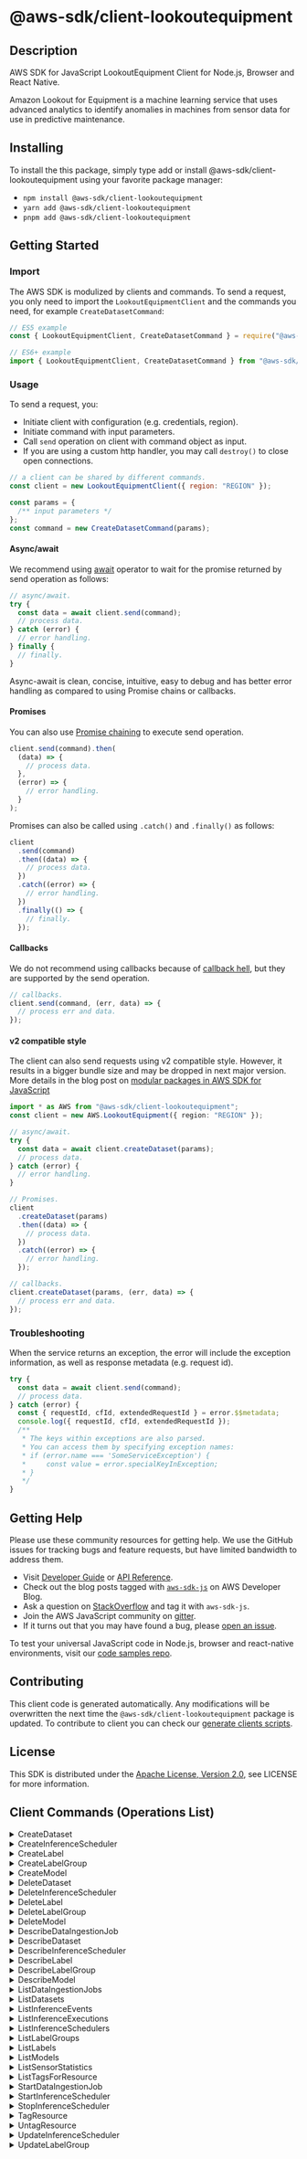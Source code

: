 <!-- generated file, do not edit directly -->

# @aws-sdk/client-lookoutequipment

## Description

AWS SDK for JavaScript LookoutEquipment Client for Node.js, Browser and React Native.

<p>Amazon Lookout for Equipment is a machine learning service that uses advanced analytics to identify
anomalies in machines from sensor data for use in predictive maintenance. </p>

## Installing

To install the this package, simply type add or install @aws-sdk/client-lookoutequipment
using your favorite package manager:

- `npm install @aws-sdk/client-lookoutequipment`
- `yarn add @aws-sdk/client-lookoutequipment`
- `pnpm add @aws-sdk/client-lookoutequipment`

## Getting Started

### Import

The AWS SDK is modulized by clients and commands.
To send a request, you only need to import the `LookoutEquipmentClient` and
the commands you need, for example `CreateDatasetCommand`:

```js
// ES5 example
const { LookoutEquipmentClient, CreateDatasetCommand } = require("@aws-sdk/client-lookoutequipment");
```

```ts
// ES6+ example
import { LookoutEquipmentClient, CreateDatasetCommand } from "@aws-sdk/client-lookoutequipment";
```

### Usage

To send a request, you:

- Initiate client with configuration (e.g. credentials, region).
- Initiate command with input parameters.
- Call `send` operation on client with command object as input.
- If you are using a custom http handler, you may call `destroy()` to close open connections.

```js
// a client can be shared by different commands.
const client = new LookoutEquipmentClient({ region: "REGION" });

const params = {
  /** input parameters */
};
const command = new CreateDatasetCommand(params);
```

#### Async/await

We recommend using [await](https://developer.mozilla.org/en-US/docs/Web/JavaScript/Reference/Operators/await)
operator to wait for the promise returned by send operation as follows:

```js
// async/await.
try {
  const data = await client.send(command);
  // process data.
} catch (error) {
  // error handling.
} finally {
  // finally.
}
```

Async-await is clean, concise, intuitive, easy to debug and has better error handling
as compared to using Promise chains or callbacks.

#### Promises

You can also use [Promise chaining](https://developer.mozilla.org/en-US/docs/Web/JavaScript/Guide/Using_promises#chaining)
to execute send operation.

```js
client.send(command).then(
  (data) => {
    // process data.
  },
  (error) => {
    // error handling.
  }
);
```

Promises can also be called using `.catch()` and `.finally()` as follows:

```js
client
  .send(command)
  .then((data) => {
    // process data.
  })
  .catch((error) => {
    // error handling.
  })
  .finally(() => {
    // finally.
  });
```

#### Callbacks

We do not recommend using callbacks because of [callback hell](http://callbackhell.com/),
but they are supported by the send operation.

```js
// callbacks.
client.send(command, (err, data) => {
  // process err and data.
});
```

#### v2 compatible style

The client can also send requests using v2 compatible style.
However, it results in a bigger bundle size and may be dropped in next major version. More details in the blog post
on [modular packages in AWS SDK for JavaScript](https://aws.amazon.com/blogs/developer/modular-packages-in-aws-sdk-for-javascript/)

```ts
import * as AWS from "@aws-sdk/client-lookoutequipment";
const client = new AWS.LookoutEquipment({ region: "REGION" });

// async/await.
try {
  const data = await client.createDataset(params);
  // process data.
} catch (error) {
  // error handling.
}

// Promises.
client
  .createDataset(params)
  .then((data) => {
    // process data.
  })
  .catch((error) => {
    // error handling.
  });

// callbacks.
client.createDataset(params, (err, data) => {
  // process err and data.
});
```

### Troubleshooting

When the service returns an exception, the error will include the exception information,
as well as response metadata (e.g. request id).

```js
try {
  const data = await client.send(command);
  // process data.
} catch (error) {
  const { requestId, cfId, extendedRequestId } = error.$$metadata;
  console.log({ requestId, cfId, extendedRequestId });
  /**
   * The keys within exceptions are also parsed.
   * You can access them by specifying exception names:
   * if (error.name === 'SomeServiceException') {
   *     const value = error.specialKeyInException;
   * }
   */
}
```

## Getting Help

Please use these community resources for getting help.
We use the GitHub issues for tracking bugs and feature requests, but have limited bandwidth to address them.

- Visit [Developer Guide](https://docs.aws.amazon.com/sdk-for-javascript/v3/developer-guide/welcome.html)
  or [API Reference](https://docs.aws.amazon.com/AWSJavaScriptSDK/v3/latest/index.html).
- Check out the blog posts tagged with [`aws-sdk-js`](https://aws.amazon.com/blogs/developer/tag/aws-sdk-js/)
  on AWS Developer Blog.
- Ask a question on [StackOverflow](https://stackoverflow.com/questions/tagged/aws-sdk-js) and tag it with `aws-sdk-js`.
- Join the AWS JavaScript community on [gitter](https://gitter.im/aws/aws-sdk-js-v3).
- If it turns out that you may have found a bug, please [open an issue](https://github.com/aws/aws-sdk-js-v3/issues/new/choose).

To test your universal JavaScript code in Node.js, browser and react-native environments,
visit our [code samples repo](https://github.com/aws-samples/aws-sdk-js-tests).

## Contributing

This client code is generated automatically. Any modifications will be overwritten the next time the `@aws-sdk/client-lookoutequipment` package is updated.
To contribute to client you can check our [generate clients scripts](https://github.com/aws/aws-sdk-js-v3/tree/main/scripts/generate-clients).

## License

This SDK is distributed under the
[Apache License, Version 2.0](http://www.apache.org/licenses/LICENSE-2.0),
see LICENSE for more information.

## Client Commands (Operations List)

<details>
<summary>
CreateDataset
</summary>

[Command API Reference](https://docs.aws.amazon.com/AWSJavaScriptSDK/v3/latest/clients/client-lookoutequipment/classes/createdatasetcommand.html) / [Input](https://docs.aws.amazon.com/AWSJavaScriptSDK/v3/latest/clients/client-lookoutequipment/interfaces/createdatasetcommandinput.html) / [Output](https://docs.aws.amazon.com/AWSJavaScriptSDK/v3/latest/clients/client-lookoutequipment/interfaces/createdatasetcommandoutput.html)

</details>
<details>
<summary>
CreateInferenceScheduler
</summary>

[Command API Reference](https://docs.aws.amazon.com/AWSJavaScriptSDK/v3/latest/clients/client-lookoutequipment/classes/createinferenceschedulercommand.html) / [Input](https://docs.aws.amazon.com/AWSJavaScriptSDK/v3/latest/clients/client-lookoutequipment/interfaces/createinferenceschedulercommandinput.html) / [Output](https://docs.aws.amazon.com/AWSJavaScriptSDK/v3/latest/clients/client-lookoutequipment/interfaces/createinferenceschedulercommandoutput.html)

</details>
<details>
<summary>
CreateLabel
</summary>

[Command API Reference](https://docs.aws.amazon.com/AWSJavaScriptSDK/v3/latest/clients/client-lookoutequipment/classes/createlabelcommand.html) / [Input](https://docs.aws.amazon.com/AWSJavaScriptSDK/v3/latest/clients/client-lookoutequipment/interfaces/createlabelcommandinput.html) / [Output](https://docs.aws.amazon.com/AWSJavaScriptSDK/v3/latest/clients/client-lookoutequipment/interfaces/createlabelcommandoutput.html)

</details>
<details>
<summary>
CreateLabelGroup
</summary>

[Command API Reference](https://docs.aws.amazon.com/AWSJavaScriptSDK/v3/latest/clients/client-lookoutequipment/classes/createlabelgroupcommand.html) / [Input](https://docs.aws.amazon.com/AWSJavaScriptSDK/v3/latest/clients/client-lookoutequipment/interfaces/createlabelgroupcommandinput.html) / [Output](https://docs.aws.amazon.com/AWSJavaScriptSDK/v3/latest/clients/client-lookoutequipment/interfaces/createlabelgroupcommandoutput.html)

</details>
<details>
<summary>
CreateModel
</summary>

[Command API Reference](https://docs.aws.amazon.com/AWSJavaScriptSDK/v3/latest/clients/client-lookoutequipment/classes/createmodelcommand.html) / [Input](https://docs.aws.amazon.com/AWSJavaScriptSDK/v3/latest/clients/client-lookoutequipment/interfaces/createmodelcommandinput.html) / [Output](https://docs.aws.amazon.com/AWSJavaScriptSDK/v3/latest/clients/client-lookoutequipment/interfaces/createmodelcommandoutput.html)

</details>
<details>
<summary>
DeleteDataset
</summary>

[Command API Reference](https://docs.aws.amazon.com/AWSJavaScriptSDK/v3/latest/clients/client-lookoutequipment/classes/deletedatasetcommand.html) / [Input](https://docs.aws.amazon.com/AWSJavaScriptSDK/v3/latest/clients/client-lookoutequipment/interfaces/deletedatasetcommandinput.html) / [Output](https://docs.aws.amazon.com/AWSJavaScriptSDK/v3/latest/clients/client-lookoutequipment/interfaces/deletedatasetcommandoutput.html)

</details>
<details>
<summary>
DeleteInferenceScheduler
</summary>

[Command API Reference](https://docs.aws.amazon.com/AWSJavaScriptSDK/v3/latest/clients/client-lookoutequipment/classes/deleteinferenceschedulercommand.html) / [Input](https://docs.aws.amazon.com/AWSJavaScriptSDK/v3/latest/clients/client-lookoutequipment/interfaces/deleteinferenceschedulercommandinput.html) / [Output](https://docs.aws.amazon.com/AWSJavaScriptSDK/v3/latest/clients/client-lookoutequipment/interfaces/deleteinferenceschedulercommandoutput.html)

</details>
<details>
<summary>
DeleteLabel
</summary>

[Command API Reference](https://docs.aws.amazon.com/AWSJavaScriptSDK/v3/latest/clients/client-lookoutequipment/classes/deletelabelcommand.html) / [Input](https://docs.aws.amazon.com/AWSJavaScriptSDK/v3/latest/clients/client-lookoutequipment/interfaces/deletelabelcommandinput.html) / [Output](https://docs.aws.amazon.com/AWSJavaScriptSDK/v3/latest/clients/client-lookoutequipment/interfaces/deletelabelcommandoutput.html)

</details>
<details>
<summary>
DeleteLabelGroup
</summary>

[Command API Reference](https://docs.aws.amazon.com/AWSJavaScriptSDK/v3/latest/clients/client-lookoutequipment/classes/deletelabelgroupcommand.html) / [Input](https://docs.aws.amazon.com/AWSJavaScriptSDK/v3/latest/clients/client-lookoutequipment/interfaces/deletelabelgroupcommandinput.html) / [Output](https://docs.aws.amazon.com/AWSJavaScriptSDK/v3/latest/clients/client-lookoutequipment/interfaces/deletelabelgroupcommandoutput.html)

</details>
<details>
<summary>
DeleteModel
</summary>

[Command API Reference](https://docs.aws.amazon.com/AWSJavaScriptSDK/v3/latest/clients/client-lookoutequipment/classes/deletemodelcommand.html) / [Input](https://docs.aws.amazon.com/AWSJavaScriptSDK/v3/latest/clients/client-lookoutequipment/interfaces/deletemodelcommandinput.html) / [Output](https://docs.aws.amazon.com/AWSJavaScriptSDK/v3/latest/clients/client-lookoutequipment/interfaces/deletemodelcommandoutput.html)

</details>
<details>
<summary>
DescribeDataIngestionJob
</summary>

[Command API Reference](https://docs.aws.amazon.com/AWSJavaScriptSDK/v3/latest/clients/client-lookoutequipment/classes/describedataingestionjobcommand.html) / [Input](https://docs.aws.amazon.com/AWSJavaScriptSDK/v3/latest/clients/client-lookoutequipment/interfaces/describedataingestionjobcommandinput.html) / [Output](https://docs.aws.amazon.com/AWSJavaScriptSDK/v3/latest/clients/client-lookoutequipment/interfaces/describedataingestionjobcommandoutput.html)

</details>
<details>
<summary>
DescribeDataset
</summary>

[Command API Reference](https://docs.aws.amazon.com/AWSJavaScriptSDK/v3/latest/clients/client-lookoutequipment/classes/describedatasetcommand.html) / [Input](https://docs.aws.amazon.com/AWSJavaScriptSDK/v3/latest/clients/client-lookoutequipment/interfaces/describedatasetcommandinput.html) / [Output](https://docs.aws.amazon.com/AWSJavaScriptSDK/v3/latest/clients/client-lookoutequipment/interfaces/describedatasetcommandoutput.html)

</details>
<details>
<summary>
DescribeInferenceScheduler
</summary>

[Command API Reference](https://docs.aws.amazon.com/AWSJavaScriptSDK/v3/latest/clients/client-lookoutequipment/classes/describeinferenceschedulercommand.html) / [Input](https://docs.aws.amazon.com/AWSJavaScriptSDK/v3/latest/clients/client-lookoutequipment/interfaces/describeinferenceschedulercommandinput.html) / [Output](https://docs.aws.amazon.com/AWSJavaScriptSDK/v3/latest/clients/client-lookoutequipment/interfaces/describeinferenceschedulercommandoutput.html)

</details>
<details>
<summary>
DescribeLabel
</summary>

[Command API Reference](https://docs.aws.amazon.com/AWSJavaScriptSDK/v3/latest/clients/client-lookoutequipment/classes/describelabelcommand.html) / [Input](https://docs.aws.amazon.com/AWSJavaScriptSDK/v3/latest/clients/client-lookoutequipment/interfaces/describelabelcommandinput.html) / [Output](https://docs.aws.amazon.com/AWSJavaScriptSDK/v3/latest/clients/client-lookoutequipment/interfaces/describelabelcommandoutput.html)

</details>
<details>
<summary>
DescribeLabelGroup
</summary>

[Command API Reference](https://docs.aws.amazon.com/AWSJavaScriptSDK/v3/latest/clients/client-lookoutequipment/classes/describelabelgroupcommand.html) / [Input](https://docs.aws.amazon.com/AWSJavaScriptSDK/v3/latest/clients/client-lookoutequipment/interfaces/describelabelgroupcommandinput.html) / [Output](https://docs.aws.amazon.com/AWSJavaScriptSDK/v3/latest/clients/client-lookoutequipment/interfaces/describelabelgroupcommandoutput.html)

</details>
<details>
<summary>
DescribeModel
</summary>

[Command API Reference](https://docs.aws.amazon.com/AWSJavaScriptSDK/v3/latest/clients/client-lookoutequipment/classes/describemodelcommand.html) / [Input](https://docs.aws.amazon.com/AWSJavaScriptSDK/v3/latest/clients/client-lookoutequipment/interfaces/describemodelcommandinput.html) / [Output](https://docs.aws.amazon.com/AWSJavaScriptSDK/v3/latest/clients/client-lookoutequipment/interfaces/describemodelcommandoutput.html)

</details>
<details>
<summary>
ListDataIngestionJobs
</summary>

[Command API Reference](https://docs.aws.amazon.com/AWSJavaScriptSDK/v3/latest/clients/client-lookoutequipment/classes/listdataingestionjobscommand.html) / [Input](https://docs.aws.amazon.com/AWSJavaScriptSDK/v3/latest/clients/client-lookoutequipment/interfaces/listdataingestionjobscommandinput.html) / [Output](https://docs.aws.amazon.com/AWSJavaScriptSDK/v3/latest/clients/client-lookoutequipment/interfaces/listdataingestionjobscommandoutput.html)

</details>
<details>
<summary>
ListDatasets
</summary>

[Command API Reference](https://docs.aws.amazon.com/AWSJavaScriptSDK/v3/latest/clients/client-lookoutequipment/classes/listdatasetscommand.html) / [Input](https://docs.aws.amazon.com/AWSJavaScriptSDK/v3/latest/clients/client-lookoutequipment/interfaces/listdatasetscommandinput.html) / [Output](https://docs.aws.amazon.com/AWSJavaScriptSDK/v3/latest/clients/client-lookoutequipment/interfaces/listdatasetscommandoutput.html)

</details>
<details>
<summary>
ListInferenceEvents
</summary>

[Command API Reference](https://docs.aws.amazon.com/AWSJavaScriptSDK/v3/latest/clients/client-lookoutequipment/classes/listinferenceeventscommand.html) / [Input](https://docs.aws.amazon.com/AWSJavaScriptSDK/v3/latest/clients/client-lookoutequipment/interfaces/listinferenceeventscommandinput.html) / [Output](https://docs.aws.amazon.com/AWSJavaScriptSDK/v3/latest/clients/client-lookoutequipment/interfaces/listinferenceeventscommandoutput.html)

</details>
<details>
<summary>
ListInferenceExecutions
</summary>

[Command API Reference](https://docs.aws.amazon.com/AWSJavaScriptSDK/v3/latest/clients/client-lookoutequipment/classes/listinferenceexecutionscommand.html) / [Input](https://docs.aws.amazon.com/AWSJavaScriptSDK/v3/latest/clients/client-lookoutequipment/interfaces/listinferenceexecutionscommandinput.html) / [Output](https://docs.aws.amazon.com/AWSJavaScriptSDK/v3/latest/clients/client-lookoutequipment/interfaces/listinferenceexecutionscommandoutput.html)

</details>
<details>
<summary>
ListInferenceSchedulers
</summary>

[Command API Reference](https://docs.aws.amazon.com/AWSJavaScriptSDK/v3/latest/clients/client-lookoutequipment/classes/listinferenceschedulerscommand.html) / [Input](https://docs.aws.amazon.com/AWSJavaScriptSDK/v3/latest/clients/client-lookoutequipment/interfaces/listinferenceschedulerscommandinput.html) / [Output](https://docs.aws.amazon.com/AWSJavaScriptSDK/v3/latest/clients/client-lookoutequipment/interfaces/listinferenceschedulerscommandoutput.html)

</details>
<details>
<summary>
ListLabelGroups
</summary>

[Command API Reference](https://docs.aws.amazon.com/AWSJavaScriptSDK/v3/latest/clients/client-lookoutequipment/classes/listlabelgroupscommand.html) / [Input](https://docs.aws.amazon.com/AWSJavaScriptSDK/v3/latest/clients/client-lookoutequipment/interfaces/listlabelgroupscommandinput.html) / [Output](https://docs.aws.amazon.com/AWSJavaScriptSDK/v3/latest/clients/client-lookoutequipment/interfaces/listlabelgroupscommandoutput.html)

</details>
<details>
<summary>
ListLabels
</summary>

[Command API Reference](https://docs.aws.amazon.com/AWSJavaScriptSDK/v3/latest/clients/client-lookoutequipment/classes/listlabelscommand.html) / [Input](https://docs.aws.amazon.com/AWSJavaScriptSDK/v3/latest/clients/client-lookoutequipment/interfaces/listlabelscommandinput.html) / [Output](https://docs.aws.amazon.com/AWSJavaScriptSDK/v3/latest/clients/client-lookoutequipment/interfaces/listlabelscommandoutput.html)

</details>
<details>
<summary>
ListModels
</summary>

[Command API Reference](https://docs.aws.amazon.com/AWSJavaScriptSDK/v3/latest/clients/client-lookoutequipment/classes/listmodelscommand.html) / [Input](https://docs.aws.amazon.com/AWSJavaScriptSDK/v3/latest/clients/client-lookoutequipment/interfaces/listmodelscommandinput.html) / [Output](https://docs.aws.amazon.com/AWSJavaScriptSDK/v3/latest/clients/client-lookoutequipment/interfaces/listmodelscommandoutput.html)

</details>
<details>
<summary>
ListSensorStatistics
</summary>

[Command API Reference](https://docs.aws.amazon.com/AWSJavaScriptSDK/v3/latest/clients/client-lookoutequipment/classes/listsensorstatisticscommand.html) / [Input](https://docs.aws.amazon.com/AWSJavaScriptSDK/v3/latest/clients/client-lookoutequipment/interfaces/listsensorstatisticscommandinput.html) / [Output](https://docs.aws.amazon.com/AWSJavaScriptSDK/v3/latest/clients/client-lookoutequipment/interfaces/listsensorstatisticscommandoutput.html)

</details>
<details>
<summary>
ListTagsForResource
</summary>

[Command API Reference](https://docs.aws.amazon.com/AWSJavaScriptSDK/v3/latest/clients/client-lookoutequipment/classes/listtagsforresourcecommand.html) / [Input](https://docs.aws.amazon.com/AWSJavaScriptSDK/v3/latest/clients/client-lookoutequipment/interfaces/listtagsforresourcecommandinput.html) / [Output](https://docs.aws.amazon.com/AWSJavaScriptSDK/v3/latest/clients/client-lookoutequipment/interfaces/listtagsforresourcecommandoutput.html)

</details>
<details>
<summary>
StartDataIngestionJob
</summary>

[Command API Reference](https://docs.aws.amazon.com/AWSJavaScriptSDK/v3/latest/clients/client-lookoutequipment/classes/startdataingestionjobcommand.html) / [Input](https://docs.aws.amazon.com/AWSJavaScriptSDK/v3/latest/clients/client-lookoutequipment/interfaces/startdataingestionjobcommandinput.html) / [Output](https://docs.aws.amazon.com/AWSJavaScriptSDK/v3/latest/clients/client-lookoutequipment/interfaces/startdataingestionjobcommandoutput.html)

</details>
<details>
<summary>
StartInferenceScheduler
</summary>

[Command API Reference](https://docs.aws.amazon.com/AWSJavaScriptSDK/v3/latest/clients/client-lookoutequipment/classes/startinferenceschedulercommand.html) / [Input](https://docs.aws.amazon.com/AWSJavaScriptSDK/v3/latest/clients/client-lookoutequipment/interfaces/startinferenceschedulercommandinput.html) / [Output](https://docs.aws.amazon.com/AWSJavaScriptSDK/v3/latest/clients/client-lookoutequipment/interfaces/startinferenceschedulercommandoutput.html)

</details>
<details>
<summary>
StopInferenceScheduler
</summary>

[Command API Reference](https://docs.aws.amazon.com/AWSJavaScriptSDK/v3/latest/clients/client-lookoutequipment/classes/stopinferenceschedulercommand.html) / [Input](https://docs.aws.amazon.com/AWSJavaScriptSDK/v3/latest/clients/client-lookoutequipment/interfaces/stopinferenceschedulercommandinput.html) / [Output](https://docs.aws.amazon.com/AWSJavaScriptSDK/v3/latest/clients/client-lookoutequipment/interfaces/stopinferenceschedulercommandoutput.html)

</details>
<details>
<summary>
TagResource
</summary>

[Command API Reference](https://docs.aws.amazon.com/AWSJavaScriptSDK/v3/latest/clients/client-lookoutequipment/classes/tagresourcecommand.html) / [Input](https://docs.aws.amazon.com/AWSJavaScriptSDK/v3/latest/clients/client-lookoutequipment/interfaces/tagresourcecommandinput.html) / [Output](https://docs.aws.amazon.com/AWSJavaScriptSDK/v3/latest/clients/client-lookoutequipment/interfaces/tagresourcecommandoutput.html)

</details>
<details>
<summary>
UntagResource
</summary>

[Command API Reference](https://docs.aws.amazon.com/AWSJavaScriptSDK/v3/latest/clients/client-lookoutequipment/classes/untagresourcecommand.html) / [Input](https://docs.aws.amazon.com/AWSJavaScriptSDK/v3/latest/clients/client-lookoutequipment/interfaces/untagresourcecommandinput.html) / [Output](https://docs.aws.amazon.com/AWSJavaScriptSDK/v3/latest/clients/client-lookoutequipment/interfaces/untagresourcecommandoutput.html)

</details>
<details>
<summary>
UpdateInferenceScheduler
</summary>

[Command API Reference](https://docs.aws.amazon.com/AWSJavaScriptSDK/v3/latest/clients/client-lookoutequipment/classes/updateinferenceschedulercommand.html) / [Input](https://docs.aws.amazon.com/AWSJavaScriptSDK/v3/latest/clients/client-lookoutequipment/interfaces/updateinferenceschedulercommandinput.html) / [Output](https://docs.aws.amazon.com/AWSJavaScriptSDK/v3/latest/clients/client-lookoutequipment/interfaces/updateinferenceschedulercommandoutput.html)

</details>
<details>
<summary>
UpdateLabelGroup
</summary>

[Command API Reference](https://docs.aws.amazon.com/AWSJavaScriptSDK/v3/latest/clients/client-lookoutequipment/classes/updatelabelgroupcommand.html) / [Input](https://docs.aws.amazon.com/AWSJavaScriptSDK/v3/latest/clients/client-lookoutequipment/interfaces/updatelabelgroupcommandinput.html) / [Output](https://docs.aws.amazon.com/AWSJavaScriptSDK/v3/latest/clients/client-lookoutequipment/interfaces/updatelabelgroupcommandoutput.html)

</details>
